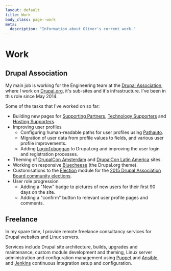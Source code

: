 ```yaml
---
layout: default
title: Work
body_class: page--work
meta:
  description: "Information about Oliver's current work."
---
```

# Work

## Drupal Association

My main job is working for the Engineering team at the [Drupal Association](https://assoc.drupal.org), where I work on [Drupal.org](https://www.drupal.org), it's sub-sites and it's infrastructure. I've been in this role since May 2014.

Some of the tasks that I've worked on so far:

* Building new pages for [Supporting Partners](https://www.drupal.org/supporters/partners), [Technology Supporters](https://www.drupal.org/supporters/technology) and [Hosting Supporters](https://www.drupal.org/supporters/hosting).
* Improving user profiles
  * Configuring human-readable paths for user profiles using [Pathauto](https://www.drupal.org/project/pathauto).
  * Migration of user data from profile values to fields, and various user profile improvements.
  * Adding [LoginToboggan](https://www.drupal.org/project/logintoboggan) to Drupal.org and improving the user login and registration processes.
* Theming of [DrupalCon Amsterdam](https://amsterdam2014.drupal.org) and [DrupalCon Latin America](https://latinamerica2015.drupal.org) sites.
* Working on responsive [Bluecheese](https://www.drupal.org/project/bluecheese) (the Drupal.org theme).
* Customisations to the [Election](https://www.drupal.org/project/election) module for the [2015 Drupal Association Board community elections](http://assoc.drupal.org/2015-nominations).
* User role progression
  * Adding a "New" badge to pictures of new users for their first 90 days on the site.
  * Adding a "confirm" button to relevant user profile pages and comments.

## Freelance

In my spare time, I provide remote freelance consultancy services for Drupal websites and Linux servers.

Services include Drupal site architecture, builds, upgrades and maintenance, custom module development and theming, Linux server administration and configuration management using [Puppet](http://puppetlabs.com) and [Ansible](http://www.ansible.com), and [Jenkins](http://jenkins-ci.org) continuous integration setup and configuration.
